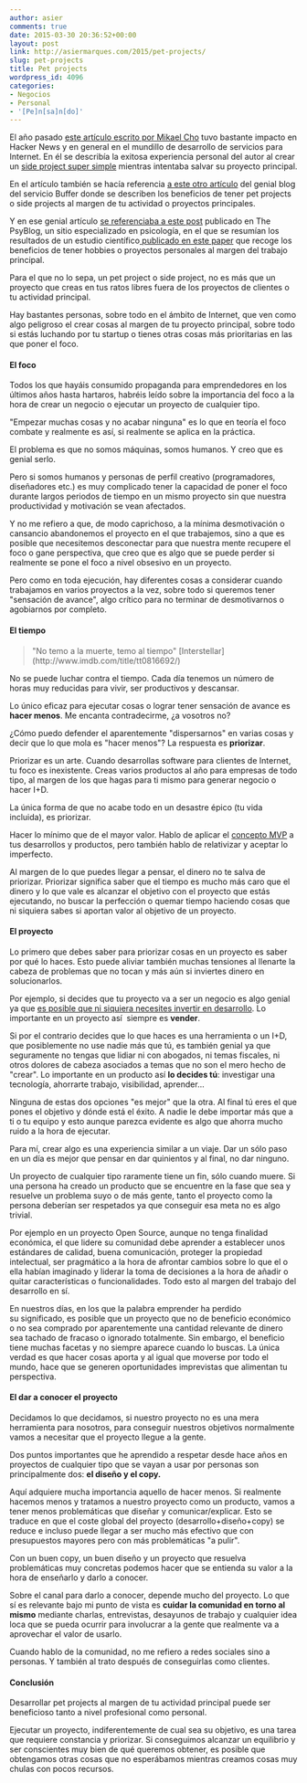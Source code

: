 ```yaml
---
author: asier
comments: true
date: 2015-03-30 20:36:52+00:00
layout: post
link: http://asiermarques.com/2015/pet-projects/
slug: pet-projects
title: Pet projects
wordpress_id: 4096
categories:
- Negocios
- Personal
- '[Pe]n[sa]n[do]'
---
```


El año pasado [este artículo escrito por Mikael Cho](http://blog.pickcrew.com/how-side-projects-saved-our-startup/) tuvo bastante impacto en Hacker News y en general en el mundillo de desarrollo de servicios para Internet. En él se describía la exitosa experiencia personal del autor al crear un [side project super simple](https://unsplash.com/) mientras intentaba salvar su proyecto principal.

En el artículo también se hacía referencia [a este otro artículo](https://open.bufferapp.com/side-projects-creative-hobbies/) del genial blog del servicio Buffer donde se describen los beneficios de tener pet projects o side projects al margen de tu actividad o proyectos principales.

Y en ese genial artículo [se referenciaba a este post](http://www.spring.org.uk/2014/04/the-positive-effect-of-creative-hobbies-on-performance-at-work.php) publicado en The PsyBlog, un sitio especializado en psicología, en el que se resumían los resultados de un estudio científico[ publicado en este paper](http://dx.doi.org/10.1111/joop.12064) que recoge los beneficios de tener hobbies o proyectos personales al margen del trabajo principal.

Para el que no lo sepa, un pet project o side project, no es más que un proyecto que creas en tus ratos libres fuera de los proyectos de clientes o tu actividad principal.

Hay bastantes personas, sobre todo en el ámbito de Internet, que ven como algo peligroso el crear cosas al margen de tu proyecto principal, sobre todo si estás luchando por tu startup o tienes otras cosas más prioritarias en las que poner el foco.


#### El foco


Todos los que hayáis consumido propaganda para emprendedores en los últimos años hasta hartaros, habréis leído sobre la importancia del foco a la hora de crear un negocio o ejecutar un proyecto de cualquier tipo.

"Empezar muchas cosas y no acabar ninguna" es lo que en teoría el foco combate y realmente es así, si realmente se aplica en la práctica.

El problema es que no somos máquinas, somos humanos. Y creo que es genial serlo.

Pero si somos humanos y personas de perfil creativo (programadores, diseñadores etc.) es muy complicado tener la capacidad de poner el foco durante largos periodos de tiempo en un mismo proyecto sin que nuestra productividad y motivación se vean afectados.

Y no me refiero a que, de modo caprichoso, a la mínima desmotivación o cansancio abandonemos el proyecto en el que trabajemos, sino a que es posible que necesitemos desconectar para que nuestra mente recupere el foco o gane perspectiva, que creo que es algo que se puede perder si realmente se pone el foco a nivel obsesivo en un proyecto.

Pero como en toda ejecución, hay diferentes cosas a considerar cuando trabajamos en varios proyectos a la vez, sobre todo si queremos tener "sensación de avance", algo crítico para no terminar de desmotivarnos o agobiarnos por completo.


#### El tiempo




<blockquote>"No temo a la muerte, temo al tiempo" [Interstellar](http://www.imdb.com/title/tt0816692/)</blockquote>


No se puede luchar contra el tiempo. Cada día tenemos un número de horas muy reducidas para vivir, ser productivos y descansar.

Lo único eficaz para ejecutar cosas o lograr tener sensación de avance es **hacer menos**. Me encanta contradecirme, ¿a vosotros no?

¿Cómo puedo defender el aparentemente "dispersarnos" en varias cosas y decir que lo que mola es "hacer menos"? La respuesta es **priorizar**.

Priorizar es un arte. Cuando desarrollas software para clientes de Internet, tu foco es inexistente. Creas varios productos al año para empresas de todo tipo, al margen de los que hagas para ti mismo para generar negocio o hacer I+D.

La única forma de que no acabe todo en un desastre épico (tu vida incluida), es priorizar.

Hacer lo mínimo que de el mayor valor. Hablo de aplicar el [concepto MVP](http://es.wikipedia.org/wiki/Producto_viable_m%C3%ADnimo) a tus desarrollos y productos, pero también hablo de relativizar y aceptar lo imperfecto.

Al margen de lo que puedes llegar a pensar, el dinero no te salva de priorizar. Priorizar significa saber que el tiempo es mucho más caro que el dinero y lo que vale es alcanzar el objetivo con el proyecto que estás ejecutando, no buscar la perfección o quemar tiempo haciendo cosas que ni siquiera sabes si aportan valor al objetivo de un proyecto.


#### El proyecto


Lo primero que debes saber para priorizar cosas en un proyecto es saber por qué lo haces. Esto puede aliviar también muchas tensiones al llenarte la cabeza de problemas que no tocan y más aún si inviertes dinero en solucionarlos.

Por ejemplo, si decides que tu proyecto va a ser un negocio es algo genial ya que [es posible que ni siquiera necesites invertir en desarrollo](http://www.txarly.com/post/100678426714/como-lance-un-proyecto-rentable-sin-escribir-ni). Lo importante en un proyecto así  siempre es **vender**.

Si por el contrario decides que lo que haces es una herramienta o un I+D, que posiblemente no use nadie más que tú, es también genial ya que seguramente no tengas que lidiar ni con abogados, ni temas fiscales, ni otros dolores de cabeza asociados a temas que no son el mero hecho de "crear". Lo importante en un producto así **lo decides tú**: investigar una tecnología, ahorrarte trabajo, visibilidad, aprender...

Ninguna de estas dos opciones "es mejor" que la otra. Al final tú eres el que pones el objetivo y dónde está el éxito. A nadie le debe importar más que a ti o tu equipo y esto aunque parezca evidente es algo que ahorra mucho ruido a la hora de ejecutar.

Para mí, crear algo es una experiencia similar a un viaje. Dar un sólo paso en un día es mejor que pensar en dar quinientos y al final, no dar ninguno.

Un proyecto de cualquier tipo raramente tiene un fin, sólo cuando muere. Si una persona ha creado un producto que se encuentre en la fase que sea y resuelve un problema suyo o de más gente, tanto el proyecto como la persona deberían ser respetados ya que conseguir esa meta no es algo trivial.

Por ejemplo en un proyecto Open Source, aunque no tenga finalidad económica, el que lidere su comunidad debe aprender a establecer unos estándares de calidad, buena comunicación, proteger la propiedad intelectual, ser pragmático a la hora de afrontar cambios sobre lo que el o ella habían imaginado y liderar la toma de decisiones a la hora de añadir o quitar características o funcionalidades. Todo esto al margen del trabajo del desarrollo en sí.

En nuestros días, en los que la palabra emprender ha perdido su significado, es posible que un proyecto que no de beneficio económico o no sea comprado por aparentemente una cantidad relevante de dinero sea tachado de fracaso o ignorado totalmente. Sin embargo, el beneficio tiene muchas facetas y no siempre aparece cuando lo buscas. La única verdad es que hacer cosas aporta y al igual que moverse por todo el mundo, hace que se generen oportunidades imprevistas que alimentan tu perspectiva.


#### El dar a conocer el proyecto


Decidamos lo que decidamos, si nuestro proyecto no es una mera herramienta para nosotros, para conseguir nuestros objetivos normalmente vamos a necesitar que el proyecto llegue a la gente.

Dos puntos importantes que he aprendido a respetar desde hace años en proyectos de cualquier tipo que se vayan a usar por personas son principalmente dos: **el diseño y el copy.**

Aquí adquiere mucha importancia aquello de hacer menos. Si realmente hacemos menos y tratamos a nuestro proyecto como un producto, vamos a tener menos problemáticas que diseñar y comunicar/explicar. Esto se traduce en que el coste global del proyecto (desarrollo+diseño+copy) se reduce e incluso puede llegar a ser mucho más efectivo que con presupuestos mayores pero con más problemáticas "a pulir".

Con un buen copy, un buen diseño y un proyecto que resuelva problemáticas muy concretas podemos hacer que se entienda su valor a la hora de enseñarlo y darlo a conocer.

Sobre el canal para darlo a conocer, depende mucho del proyecto. Lo que sí es relevante bajo mi punto de vista es **cuidar la comunidad en torno al mismo** mediante charlas, entrevistas, desayunos de trabajo y cualquier idea loca que se pueda ocurrir para involucrar a la gente que realmente va a aprovechar el valor de usarlo.

Cuando hablo de la comunidad, no me refiero a redes sociales sino a personas. Y también al trato después de conseguirlas como clientes.


#### Conclusión


Desarrollar pet projects al margen de tu actividad principal puede ser beneficioso tanto a nivel profesional como personal.

Ejecutar un proyecto, indiferentemente de cual sea su objetivo, es una tarea que requiere constancia y priorizar. Si conseguimos alcanzar un equilibrio y ser conscientes muy bien de qué queremos obtener, es posible que obtengamos otras cosas que no esperábamos mientras creamos cosas muy chulas con pocos recursos.
